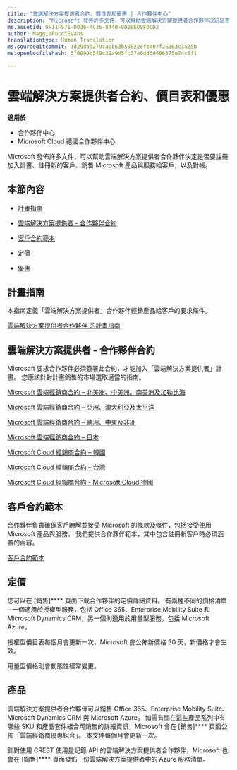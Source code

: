 ```yaml
---
title: "雲端解決方案提供者合約、價目表和優惠 | 合作夥伴中心"
description: "Microsoft 發佈許多文件，可以幫助雲端解決方案提供者合作夥伴決定是否要註冊加入計畫、註冊新的客戶、銷售 Microsoft 產品與服務給客戶，以及對帳。"
ms.assetid: 9F11F571-D036-4C36-8440-8D20ED9F0CD2
author: MaggiePucciEvans
translationtype: Human Translation
ms.sourcegitcommit: 1d29dad279cacb63b59822efe407f26263c1a25b
ms.openlocfilehash: 3f0899c549c29a9d5fc37a6dd59496575e74c5f1

---
```


# 雲端解決方案提供者合約、價目表和優惠

**適用於**

-  合作夥伴中心
-  Microsoft Cloud 德國合作夥伴中心

Microsoft 發佈許多文件，可以幫助雲端解決方案提供者合作夥伴決定是否要註冊加入計畫、註冊新的客戶、銷售 Microsoft 產品與服務給客戶，以及對帳。

## 本節內容


-   [計畫指南](#programguide)

-   [雲端解決方案提供者 - 合作夥伴合約](#partneragreement)

-   [客戶合約範本](#customeragreementtemplate)

-   [定價](#pricing)

-   [優惠](#offers)

## <a href="" id="programguide"></a>計畫指南


本指南定義「雲端解決方案提供者」合作夥伴經銷產品給客戶的要求條件。

[雲端解決方案提供者合作夥伴 的計畫指南](http://go.microsoft.com/fwlink/p/?LinkId=617100)

## <a href="" id="partneragreement"></a>雲端解決方案提供者 - 合作夥伴合約


Microsoft 要求合作夥伴必須簽署此合約，才能加入「雲端解決方案提供者」計畫。 您應該針對計畫銷售的市場選取適當的指南。

[Microsoft 雲端經銷商合約 – 北美洲、中美洲、南美洲及加勒比海](http://go.microsoft.com/fwlink/p/?LinkId=617094)

[Microsoft 雲端經銷商合約 – 亞洲、澳大利亞及太平洋](http://go.microsoft.com/fwlink/p/?LinkId=617095)

[Microsoft 雲端經銷商合約 – 歐洲、中東及非洲](http://go.microsoft.com/fwlink/p/?LinkId=617096)

[Microsoft 雲端經銷商合約 – 日本](http://go.microsoft.com/fwlink/p/?LinkId=617097)

[Microsoft Cloud 經銷商合約 – 韓國](http://go.microsoft.com/fwlink/p/?LinkId=617098)

[Microsoft Cloud 經銷商合約 – 台灣](http://go.microsoft.com/fwlink/p/?LinkId=617099)

[Microsoft Cloud 經銷商合約 - Microsoft Cloud 德國](https://go.microsoft.com/fwlink/p/?linkid=831385)

## <a href="" id="customeragreementtemplate"></a>客戶合約範本


合作夥伴負責確保客戶瞭解並接受 Microsoft 的條款及條件，包括接受使用 Microsoft 產品與服務。 我們提供合作夥伴範本，其中包含註冊新客戶時必須涵蓋的內容。

[客戶合約範本](agreements.md)

## 定價


您可以在 \[銷售\]**** 頁面下載合作夥伴的定價詳細資料。 有兩種不同的價格清單 – 一個適用於授權型服務，包括 Office 365、Enterprise Mobility Suite 和 Microsoft Dynamics CRM，另一個則適用於用量型服務，包括 Microsoft Azure。

授權型價目表每個月會更新一次，Microsoft 會公佈新價格 30 天，新價格才會生效。

用量型價格則會動態性經常變更。

## 產品


雲端解決方案提供者合作夥伴可以銷售 Office 365、Enterprise Mobility Suite、Microsoft Dynamics CRM 與 Microsoft Azure。 如需有關在這些產品系列中有哪些 SKU 和產品套件組合可銷售的詳細資訊，Microsoft 會在 \[銷售\]**** 頁面公佈「雲端經銷商優惠組合」。 本文件每個月會更新一次。

針對使用 CREST 使用量記錄 API 的雲端解決方案提供者合作夥伴，Microsoft 也會在 \[銷售\]**** 頁面發佈一份雲端解決方案提供者中的 Azure 服務清單。

 

 






<!--HONumber=Jan17_HO2-->


